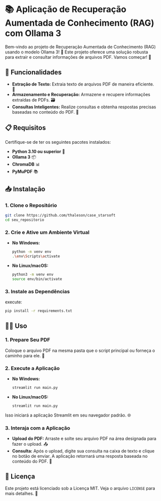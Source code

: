 # 📚 Aplicação de Recuperação Aumentada de Conhecimento (RAG) com Ollama 3

Bem-vindo ao projeto de Recuperação Aumentada de Conhecimento (RAG) usando o modelo Ollama 3! 🎉 Este projeto oferece uma solução robusta para extrair e consultar informações de arquivos PDF. Vamos começar! 🚀

## 🌟 Funcionalidades

- **Extração de Texto:** Extraia texto de arquivos PDF de maneira eficiente. 📄
- **Armazenamento e Recuperação:** Armazene e recupere informações extraídas de PDFs. 🗃️
- **Consultas Inteligentes:** Realize consultas e obtenha respostas precisas baseadas no conteúdo do PDF. 🤖

## 📋 Requisitos

Certifique-se de ter os seguintes pacotes instalados:

- **Python 3.10 ou superior** 🐍
- **Ollama 3** 📦
- **ChromaDB** 📊
- **PyMuPDF** 📚

## 📥 Instalação

### 1. Clone o Repositório

```bash
git clone https://github.com/thaleson/case_starsoft
cd seu_repositorio
```

### 2. Crie e Ative um Ambiente Virtual

- **No Windows:**

  ```bash
  python -m venv env
  .\env\Scripts\activate
  ```

- **No Linux/macOS:**

  ```bash
  python3 -m venv env
  source env/bin/activate
  ```

### 3. Instale as Dependências

execute:

```bash
pip install -r requirements.txt
```

## 🏃‍♂️ Uso

### 1. Prepare Seu PDF

Coloque o arquivo PDF na mesma pasta que o script principal ou forneça o caminho para ele. 📂

### 2. Execute a Aplicação

- **No Windows:**

  ```bash
  streamlit run main.py
  ```

- **No Linux/macOS:**

  ```bash
  streamlit run main.py
  ```

Isso iniciará a aplicação Streamlit em seu navegador padrão. 🌐

### 3. Interaja com a Aplicação

- **Upload do PDF:** Arraste e solte seu arquivo PDF na área designada para fazer o upload. 📤
- **Consulta:** Após o upload, digite sua consulta na caixa de texto e clique no botão de enviar. A aplicação retornará uma resposta baseada no conteúdo do PDF. 🧐


## 📜 Licença

Este projeto está licenciado sob a Licença MIT. Veja o arquivo `LICENSE` para mais detalhes. 📜

